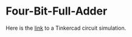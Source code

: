 # Four-Bit-Full-Adder 
Here is the [link](https://www.tinkercad.com/things/jUrlJ7awQNO) to a Tinkercad circuit simulation.
